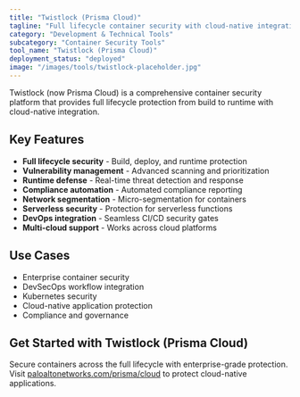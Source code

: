 ```yaml
---
title: "Twistlock (Prisma Cloud)"
tagline: "Full lifecycle container security with cloud-native integration"
category: "Development & Technical Tools"
subcategory: "Container Security Tools"
tool_name: "Twistlock (Prisma Cloud)"
deployment_status: "deployed"
image: "/images/tools/twistlock-placeholder.jpg"
---
```

Twistlock (now Prisma Cloud) is a comprehensive container security platform that provides full lifecycle protection from build to runtime with cloud-native integration.

## Key Features

- **Full lifecycle security** - Build, deploy, and runtime protection
- **Vulnerability management** - Advanced scanning and prioritization
- **Runtime defense** - Real-time threat detection and response
- **Compliance automation** - Automated compliance reporting
- **Network segmentation** - Micro-segmentation for containers
- **Serverless security** - Protection for serverless functions
- **DevOps integration** - Seamless CI/CD security gates
- **Multi-cloud support** - Works across cloud platforms

## Use Cases

- Enterprise container security
- DevSecOps workflow integration
- Kubernetes security
- Cloud-native application protection
- Compliance and governance

## Get Started with Twistlock (Prisma Cloud)

Secure containers across the full lifecycle with enterprise-grade protection. Visit [paloaltonetworks.com/prisma/cloud](https://paloaltonetworks.com/prisma/cloud) to protect cloud-native applications.